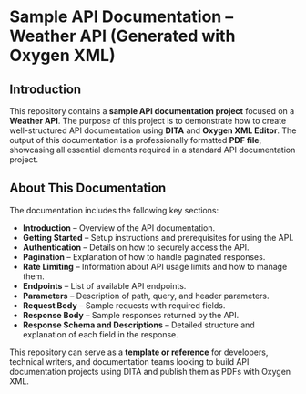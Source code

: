 # Sample API Documentation – Weather API (Generated with Oxygen XML)

## Introduction

This repository contains a **sample API documentation project** focused on a **Weather API**. The purpose of this project is to demonstrate how to create well-structured API documentation using **DITA** and **Oxygen XML Editor**. The output of this documentation is a professionally formatted **PDF file**, showcasing all essential elements required in a standard API documentation project.

## About This Documentation

The documentation includes the following key sections:

- **Introduction** – Overview of the API documentation.
- **Getting Started** – Setup instructions and prerequisites for using the API.
- **Authentication** – Details on how to securely access the API.
- **Pagination** – Explanation of how to handle paginated responses.
- **Rate Limiting** – Information about API usage limits and how to manage them.
- **Endpoints** – List of available API endpoints.
- **Parameters** – Description of path, query, and header parameters.
- **Request Body** – Sample requests with required fields.
- **Response Body** – Sample responses returned by the API.
- **Response Schema and Descriptions** – Detailed structure and explanation of each field in the response.

This repository can serve as a **template or reference** for developers, technical writers, and documentation teams looking to build API documentation projects using DITA and publish them as PDFs with Oxygen XML.
